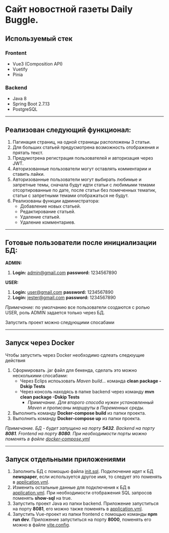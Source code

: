 # Сайт новостной газеты <b>Daily Buggle</b>.

## Используемый стек

### Frontent
- Vue3 (Composition API)
- Vuetify
- Pinia

### Backend
- Java 8
- Spring Boot 2.7.13
- PostgreSQL

---

## Реализован следующий функционал:

1. Пагинация страниц, на одной страницы расположены 3 статьи.
2. Для больших статьей предусмотрена возможность отображения и прятать текст.
3. Предумотрена регистрация пользователей и авторизация через JWT.
4. Авторизованные пользователи могут оставлять комментарии и ставить лайки.
5. Авторизованные пользователи могут выбирать любимые и запретные темы, сначала будут идти статьи с любимыми темами отсортированные по дате, после статьи без помеченных тематик, статьи с запретными темами отображаться не будут.
6. Реализованы функции администратора:
    * Добавление новых статьей.
    * Редактирование статьей.
    * Удаление статьей.
    * Удаление комментариев.
---
## Готовые пользователи после инициализации БД:

<b>ADMIN:</b>
1. <b>Login:</b> admin@gmail.com <b>password:</b> 1234567890

<b>USER:</b>
1. <b>Login:</b> user@gmail.com <b>password:</b> 1234567890
2. <b>Login:</b> jester@gmail.com <b>password:</b> 1234567890

<i>Примечание:</i> по умолчанию все пользователи создаются с ролью USER, роль ADMIN задается только через БД.

Запустить проект можно следующими спосабами<!-- Вставить ссылку на инциализацю проекта -->

---

## Запуск через Docker
Чтобы запустить через Docker необходимо сдлеать следюущие действия

1. Сформировать .jar файл для бекенда, сделать это можно несколькими спосабами:
    * Через Eclips испоьзовать <i>Maven build... </i> команда <b>clean package -Dskip Tests</b>
    * Через консоль находясь в папке backend через команду <b>mvn clean package -Dskip Tests</b>
        * <i>Примечание. Для второго способа нужен установленный Maven и прописаны маршруты в Переменных среды.</i> 
2. Выполнить команду <b>Docker-compose build</b> из папки проекта.
3. Выполнить команду <b>Docker-compose up</b> из папки проекта.

<i>Примечание. БД - будет запущено на порту <b>5432</b>. Backend на порту <b>8081</b>. Frontend на порту <b>8080</b>. При необходимости порты можно поменять в файле [docker-compose.yml](https://github.com/Potapov-AA/spring-vue-newspaper/blob/master/docker-compose.yml)</i>

---

## Запуск отдельными приложениями
1. Заполнить БД с помощью файла [init.sql](https://github.com/Potapov-AA/spring-vue-newspaper/blob/master/DB/init.sql). Подключение идет к БД <b>newspaper</b>, если используется другое имя, то следует это поменять в [application.yml](https://github.com/Potapov-AA/spring-vue-newspaper/blob/master/backend/src/main/resources/application.yml).
2. Изменить остальные данные для подключения к БД в [application.yml](https://github.com/Potapov-AA/spring-vue-newspaper/blob/master/backend/src/main/resources/application.yml). При необходимости отображения SQL запросов поменять <b>show-sql</b> на true.
3. Запустить проект Java из папки backend. Приложение запуститься на порту <b>8081</b>, его можно также поменять в [application.yml](https://github.com/Potapov-AA/spring-vue-newspaper/blob/master/backend/src/main/resources/application.yml).
4. Запустить Vue-проект из папки frontend с помощью команды <b>npm run dev</b>. Приложение запуститься на порту <b>8000</b>, поменять его можно в файле [vite.config](https://github.com/Potapov-AA/spring-vue-newspaper/blob/master/frontend/vite.config.js).



<!-- TODO: отдельный блок для БД, приложить схему БД -->

<!-- TODO: отдельный блок для Docker, о том как запустить -->

<!-- TODO: отдельный блок о том как запустить проект без DOCKER -->

<!-- TODO: в блоке про запуск привести пример application.yml -->
